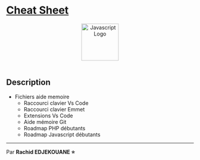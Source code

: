 # [Cheat Sheet](https://fr.javascript.info/)

<center>
<img src="https://upload.wikimedia.org/wikipedia/commons/thumb/d/de/Circle-icons-keyboard.svg/480px-Circle-icons-keyboard.svg.png" alt="Javascript Logo" width="100">
</center>

<br>

## Description

-   Fichiers aide memoire
    -   Raccourci clavier Vs Code
    -   Raccourci clavier Emmet
    -   Extensions Vs Code
    -   Aide mémoire Git
    -   Roadmap PHP débutants
    -   Roadmap Javascript débutants

---

Par **Rachid EDJEKOUANE ⭐️**
